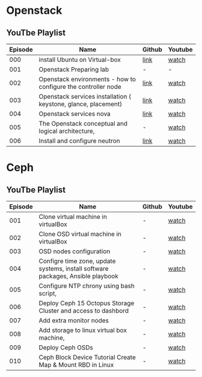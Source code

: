 # Openstack

## YouTbe Playlist

| Episode | Name                                                                 | Github                                                                           | Youtube                               |
| ------- | ---------------------------------------------------------------------| -------------------------------------------------------------------------------- | ------------------------------------- |
| 000     | install Ubuntu on Virtual-box                                        | [link](https://github.com/hojat-gazestani/openstack/tree/main/Environment)       | [watch](https://youtu.be/d78p9gBvyhk) |
| 001     | Openstack Preparing  lab   | -                                       | -                                                                                | [watch](https://youtu.be/vnS4Ft9CLk8) |
| 002     | Openstack environments - how to configure the controller node        | [link](https://github.com/hojat-gazestani/openstack/tree/main/Environment)       | [watch](https://youtu.be/AiND3TQSccg) |
| 003     | Openstack services installation ( keystone,  glance,   placement)    | [link](https://github.com/hojat-gazestani/openstack/tree/main/Services)          | [watch](https://youtu.be/G9HBo3Jz_0Q) |
| 004     | Openstack services nova                                              | [link](https://github.com/hojat-gazestani/openstack/tree/main/Services/Xena)     | [watch](https://youtu.be/s6WViHUwmJY) |
| 005     | The Openstack conceptual and logical architecture,                   | -                                                                                | [watch](https://youtu.be/EhNTDI5L6ts) |
| 006     | Install and configure neutron                                        | [link](https://github.com/hojat-gazestani/openstack/tree/main/Services/Network)  | [watch](https://youtu.be/j81KrBMNPag) |

# Ceph

## YouTbe Playlist

| Episode | Name                                                                                | Github   | Youtube                               |
| ------- | ------------------------------------------------------------------------------------| -------- | ------------------------------------- |
| 001     | Clone virtual machine in virtualBox                                                 | -        | [watch](https://youtu.be/Fk2CYFeVqoc) |
| 002     | Clone OSD virtual machine in virtualBox                                             | -        | [watch](https://youtu.be/TmpMC0_-4js) |
| 003     | OSD nodes configuration                                                             | -        | [watch](https://youtu.be/sB4YQz-xasc) |
| 004     | Configre time zone, update systems, install software packages, Ansible playbook     | -        | [watch](https://youtu.be/90Xd8oPi3tc) |
| 005     | Configure NTP chrony using bash script,                                             | -        | [watch](https://youtu.be/N_s2sBjQ3iA) |
| 006     | Deploy Ceph 15 Octopus Storage Cluster and access to dashbord                       | -        | [watch](https://youtu.be/ptQNLFLWyiw) |
| 007     | Add extra monitor nodes                                                             | -        | [watch](https://youtu.be/Pr5ao4cijqc) |
| 008     | Add storage to linux virtual box machine,                                           | -        | [watch](https://youtu.be/LCHXYsrcOPo) |
| 009     | Deploy Ceph OSDs                                                                    | -        | [watch](https://youtu.be/ZzkzDWfCxGU) |
| 010     |  Ceph Block Device Tutorial Create Map & Mount RBD in Linux                         | -        | [watch](https://youtu.be/8zBwOgSZ5mA) |


